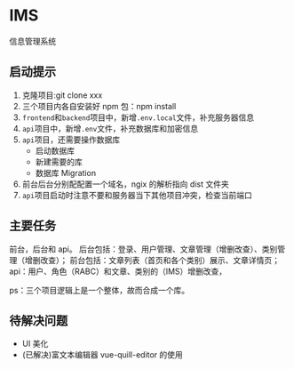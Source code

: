 # IMS

信息管理系统

## 启动提示

1. 克隆项目:git clone xxx
2. 三个项目内各自安装好 npm 包：npm install
3. `frontend`和`backend`项目中，新增`.env.local`文件，补充服务器信息
4. `api`项目中，新增`.env`文件，补充数据库和加密信息
5. `api`项目，还需要操作数据库
   - 启动数据库
   - 新建需要的库
   - 数据库 Migration
6. 前台后台分别配配置一个域名，ngix 的解析指向 dist 文件夹
7. `api`项目启动时注意不要和服务器当下其他项目冲突，检查当前端口

## 主要任务

前台，后台和 api。
后台包括：登录、用户管理、文章管理（增删改查）、类别管理（增删改查）；
前台包括：文章列表（首页和各个类别）展示、文章详情页；
api：用户、角色（RABC）和文章、类别的（IMS）增删改查，

ps：三个项目逻辑上是一个整体，故而合成一个库。

## 待解决问题

- UI 美化
- (已解决)富文本编辑器 vue-quill-editor 的使用
